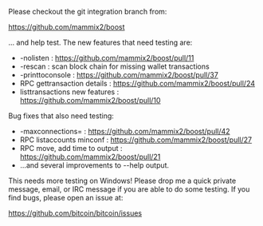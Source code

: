 Please checkout the git integration branch from:

https://github.com/mammix2/boost

... and help test.  The new features that need testing are:

* -nolisten : https://github.com/mammix2/boost/pull/11
* -rescan : scan block chain for missing wallet transactions
* -printtoconsole : https://github.com/mammix2/boost/pull/37
* RPC gettransaction details : https://github.com/mammix2/boost/pull/24
* listtransactions new features : https://github.com/mammix2/boost/pull/10

Bug fixes that also need testing:

* -maxconnections= : https://github.com/mammix2/boost/pull/42
* RPC listaccounts minconf : https://github.com/mammix2/boost/pull/27
* RPC move, add time to output : https://github.com/mammix2/boost/pull/21
* ...and several improvements to --help output.

This needs more testing on Windows!  Please drop me a quick private message, email, or IRC message if you are able to do some testing.  If you find bugs, please open an issue at:

https://github.com/bitcoin/bitcoin/issues
